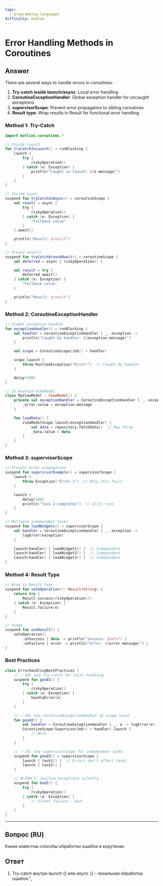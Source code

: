```yaml
---
tags:
  - programming-languages
difficulty: medium
---
```


# Error Handling Methods in Coroutines

## Answer

There are several ways to handle errors in coroutines:

1. **Try-catch inside launch/async**: Local error handling
2. **CoroutineExceptionHandler**: Global exception handler for uncaught exceptions
3. **supervisorScope**: Prevent error propagation to sibling coroutines
4. **Result type**: Wrap results in Result<T> for functional error handling

### Method 1: Try-Catch

```kotlin
import kotlinx.coroutines.*

// Inside launch
fun tryCatchInLaunch() = runBlocking {
    launch {
        try {
            riskyOperation()
        } catch (e: Exception) {
            println("Caught in launch: ${e.message}")
        }
    }
}

// Inside async
suspend fun tryCatchInAsync() = coroutineScope {
    val result = async {
        try {
            riskyOperation()
        } catch (e: Exception) {
            "Fallback value"
        }
    }.await()

    println("Result: $result")
}

// Around await()
suspend fun tryCatchAroundAwait() = coroutineScope {
    val deferred = async { riskyOperation() }

    val result = try {
        deferred.await()
    } catch (e: Exception) {
        "Fallback value"
    }

    println("Result: $result")
}
```

### Method 2: CoroutineExceptionHandler

```kotlin
// Global exception handler
fun exceptionHandler() = runBlocking {
    val handler = CoroutineExceptionHandler { _, exception ->
        println("Caught by handler: ${exception.message}")
    }

    val scope = CoroutineScope(Job() + handler)

    scope.launch {
        throw RuntimeException("Error!")  // Caught by handler
    }

    delay(100)
}

// In Android ViewModel
class MyViewModel : ViewModel() {
    private val exceptionHandler = CoroutineExceptionHandler { _, exception ->
        _error.value = exception.message
    }

    fun loadData() {
        viewModelScope.launch(exceptionHandler) {
            val data = repository.fetchData()  // May throw
            _data.value = data
        }
    }
}
```

### Method 3: supervisorScope

```kotlin
// Prevent error propagation
suspend fun supervisorExample() = supervisorScope {
    launch {
        throw Exception("Error 1")  // Only this fails
    }

    launch {
        delay(100)
        println("Task 2 completes")  // Still runs
    }
}

// Multiple independent tasks
suspend fun loadWidgets() = supervisorScope {
    val handler = CoroutineExceptionHandler { _, exception ->
        logError(exception)
    }

    launch(handler) { loadWidget1() }  // Independent
    launch(handler) { loadWidget2() }  // Independent
    launch(handler) { loadWidget3() }  // Independent
}
```

### Method 4: Result Type

```kotlin
// Wrap in Result type
suspend fun safeOperation(): Result<String> {
    return try {
        Result.success(riskyOperation())
    } catch (e: Exception) {
        Result.failure(e)
    }
}

// Usage
suspend fun useResult() {
    safeOperation()
        .onSuccess { data -> println("Success: $data") }
        .onFailure { error -> println("Error: ${error.message}") }
}
```

### Best Practices

```kotlin
class ErrorHandlingBestPractices {
    // ✅ DO: Use try-catch for local handling
    suspend fun good1() {
        try {
            riskyOperation()
        } catch (e: Exception) {
            handleError(e)
        }
    }

    // ✅ DO: Use CoroutineExceptionHandler at scope level
    fun good2() {
        val handler = CoroutineExceptionHandler { _, e -> logError(e) }
        CoroutineScope(SupervisorJob() + handler).launch {
            // Work
        }
    }

    // ✅ DO: Use supervisorScope for independent tasks
    suspend fun good3() = supervisorScope {
        launch { task1() }  // Errors don't affect task2
        launch { task2() }
    }

    // ❌ DON'T: Swallow exceptions silently
    suspend fun bad1() {
        try {
            riskyOperation()
        } catch (e: Exception) {
            // Silent failure - bad!
        }
    }
}
```

---
## Вопрос (RU)

Какие известны способы обработки ошибок в корутинах

## Ответ

1. Try-catch внутри launch {} или async {} – локальная обработка ошибок.\",
